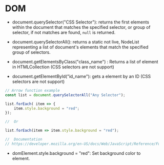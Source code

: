# DOM

- document.querySelector("CSS Selector"): returns the first elements within the document that matches the specified selector, or group of selector, if not matches are found, ```null``` is returned. 

- document.querySelectorAll(): returns a static not live, NodeList representing a list of document's elements that match the specified group of selectors.

- document.getElementsByClass("class_name") : Returns a list of element in HTMLCollection (CSS selectors are not support)

- document.getElementById("id_name"): gets a element by an ID (CSS selectors are not support)

```javascript
// Arrow function example
const list = document.querySelectorAll("Any Selector");

list.forEach( item => {
    item.style.background = "red";
});

//  Or

list.forEach(item => item.style.background = "red");

//  Documentation
// https://developer.mozilla.org/en-US/docs/Web/JavaScript/Reference/Functions/Arrow_functions
```

- domElement.style.background = "red": Set background color to element.